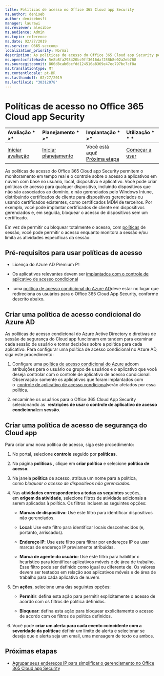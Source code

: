 ```yaml
---
title: Políticas de acesso no Office 365 Cloud app Security
ms.author: deniseb
author: denisebmsft
manager: laurawi
ms.reviewer: alesibov
ms.audience: Admin
ms.topic: reference
ms.date: 02/27/2019
ms.service: O365-seccomp
localization_priority: Normal
description: As políticas de acesso do Office 365 Cloud app Security permitem o monitoramento em tempo real e o controle sobre o acesso a aplicativos em nuvem com base no usuário, local, dispositivo e aplicativo. Você pode criar políticas de acesso para qualquer dispositivo, incluindo dispositivos que não são associados ao domínio, e não gerenciados pelo Windows Intune, distribuindo certificados de cliente para dispositivos gerenciados ou usando certificados existentes, como certificados MDM de terceiros. Por exemplo, você pode implantar certificados de cliente em dispositivos gerenciados e, em seguida, bloquear o acesso de dispositivos sem um certificado.
ms.openlocfilehash: 5e8b8fa293420bc9ff3616daf288b8e02a2eb768
ms.sourcegitcommit: 866d8cab6bcfdd124516a8369e47ec797bc7cf8a
ms.translationtype: MT
ms.contentlocale: pt-BR
ms.lasthandoff: 02/27/2019
ms.locfileid: "30312078"
---
```

# <a name="access-policies-in-office-365-cloud-app-security"></a>Políticas de acesso no Office 365 Cloud app Security

|Avaliação * *\>**|Planejamento * *\>**|Implantação * *\>**|Utilização * * *|
|:-----|:-----|:-----|:-----|
|[Iniciar avaliação](office-365-cas-overview.md) <br/> |[Iniciar planejamento](get-ready-for-office-365-cas.md) <br/> |Você está aqui!  <br/> [Próxima etapa](group-your-ip-addresses-in-ocas.md) <br/> |[Começar a usar](utilization-activities-for-ocas.md) <br/> |

As políticas de acesso do Office 365 Cloud app Security permitem o monitoramento em tempo real e o controle sobre o acesso a aplicativos em nuvem com base no usuário, local, dispositivo e aplicativo. Você pode criar políticas de acesso para qualquer dispositivo, incluindo dispositivos que não são associados ao domínio, e não gerenciados pelo Windows Intune, distribuindo certificados de cliente para dispositivos gerenciados ou usando certificados existentes, como certificados MDM de terceiros. Por exemplo, você pode implantar certificados de cliente em dispositivos gerenciados e, em seguida, bloquear o acesso de dispositivos sem um certificado.

Em vez de permitir ou bloquear totalmente o acesso, com [políticas](ocas-session-policies.md) de sessão, você pode permitir o acesso enquanto monitora a sessão e/ou limita as atividades específicas da sessão.

## <a name="prerequisites-to-using-access-policies"></a>Pré-requisitos para usar políticas de acesso

- Licença do Azure AD Premium P1

- Os aplicativos relevantes devem ser [implantados com o controle de aplicativo de acesso condicional](https://docs.microsoft.com/en-us/cloud-app-security/proxy-deployment-aad)

-  uma [política de acesso condicional do Azure AD](https://docs.microsoft.com/azure/active-directory/active-directory-conditional-access-azure-portal)deve estar no lugar que redireciona os usuários para o Office 365 Cloud App Security, conforme descrito abaixo.

## <a name="create-an-azure-ad-conditional-access-policy"></a>Criar uma política de acesso condicional do Azure AD

As políticas de acesso condicional do Azure Active Directory e diretivas de sessão de segurança do Cloud app funcionam em tandem para examinar cada sessão de usuário e tomar decisões sobre a política para cada aplicativo. Para configurar uma política de acesso condicional no Azure AD, siga este procedimento:

1. Configure uma [política de acesso condicional do Azure ad](https://docs.microsoft.com/azure/active-directory/active-directory-conditional-access-azure-portal)com atribuições para o usuário ou grupo de usuários e o aplicativo que você deseja controlar com o controle de aplicativo de acesso condicional.<br>Observação: somente os aplicativos que foram implantados com o  [controle de aplicativo de acesso condicional](https://docs.microsoft.com/cloud-app-security/proxy-deployment-aad)serão afetados por essa política.

2. encaminhe os usuários para o Office 365 Cloud App Security selecionando as  **restrições de usar o controle de aplicativo de acesso condicional**em **sessão**.

## <a name="create-a-cloud-app-security-access-policy"></a>Criar uma política de acesso de segurança do Cloud app

Para criar uma nova política de acesso, siga este procedimento:

1. No portal, selecione **controle** seguido por **políticas**.

2. Na página **políticas** , clique em **criar política** e selecione **política de acesso**.

3. Na janela **política** de acesso, atribua um nome para a política, como *bloquear o acesso de dispositivos não gerenciados*.

4. Nas **atividades correspondentes a todas as seguintes** seções, em **origem da atividade**, selecione filtros de atividade adicionais a serem aplicados à política. Os filtros incluem as seguintes opções:
    
    - **Marcas de dispositivo**: Use este filtro para identificar dispositivos não gerenciados.
    
    - **Local**: Use este filtro para identificar locais desconhecidos (e, portanto, arriscados).
    
    - **Endereço IP**: Use este filtro para filtrar por endereços IP ou usar marcas de endereço IP previamente atribuídas.
    
    - **Marca de agente do usuário**: Use este filtro para habilitar o heurístico para identificar aplicativos móveis e de área de trabalho. Esse filtro pode ser definido como igual ou diferente de. Os valores devem ser testados em relação aos aplicativos móveis e de área de trabalho para cada aplicativo de nuvem.

5. Em **ações**, selecione uma das seguintes opções:
    
    - **Permitir**: defina esta ação para permitir explicitamente o acesso de acordo com os filtros de política definidos.
    
    - **Bloquear**: defina esta ação para bloquear explicitamente o acesso de acordo com os filtros de política definidos.

6. Você pode **criar um alerta para cada evento coincidente com a severidade da política**e definir um limite de alerta e selecionar se deseja que o alerta seja um email, uma mensagem de texto ou ambos.

## <a name="next-steps"></a>Próximas etapas

- [Agrupar seus endereços IP para simplificar o gerenciamento no Office 365 Cloud app Security](group-your-ip-addresses-in-ocas.md)